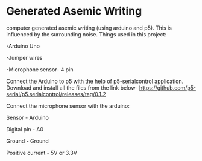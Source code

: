 # Generated Asemic Writing
computer generated asemic writing (using arduino and p5). This is influenced by the surrounding noise.
Things used in this project:

-Arduino Uno

-Jumper wires

-Microphone sensor- 4 pin

Connect the Arduino to p5 with the help of p5-serialcontrol application. Download and install all the files from the link below-
https://github.com/p5-serial/p5.serialcontrol/releases/tag/0.1.2

Connect the microphone sensor with the arduino:

Sensor - Arduino

Digital pin - A0

Ground - Ground

Positive current - 5V or 3.3V
